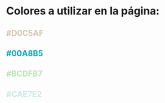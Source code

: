 # Colores a utilizar en la página:


<h2 style="color: #D0C5AF"> #D0C5AF </h2>
<h2 style="color: #00A8B5"> #00A8B5 </h2>
<h2 style="color: #BCDFB7"> #BCDFB7 </h2>
<h2 style="color: #CAE7E2"> #CAE7E2 </h2>